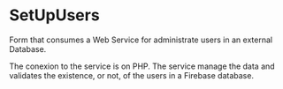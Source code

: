 # SetUpUsers
Form that consumes a Web Service for administrate users in an external Database.

The conexion to the service is on PHP.
The service manage the data and validates the existence, or not, of the users in a Firebase database.
